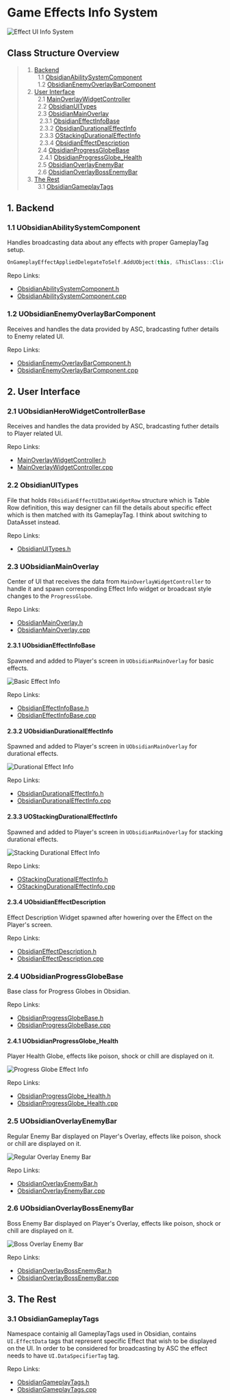 # Game Effects Info System

![Effect UI Info System](https://github.com/intrxx/Obsidian/blob/main/Docs/Images/EffectInfoSystem/EffectUIInfoSystem.jpg)

<a name="table-of-contents"></a>
## Class Structure Overview

> 1. [Backend](#backend) \
> &nbsp; 1.1 [ObsidianAbilitySystemComponent](#abilitysystemcomp) \
> &nbsp; 1.2 [ObsidianEnemyOverlayBarComponent](#enemyoverlaybarcomp)
> 2. [User Interface](#ui) \
> &nbsp; 2.1 [MainOverlayWidgetController](#mainoverlaywidgetcontroller) \
> &nbsp; 2.2 [ObsidianUITypes](#uitypes) \
> &nbsp; 2.3 [ObsidianMainOverlay](#mainoverlay) \
> &nbsp;&nbsp; 2.3.1 [ObsidianEffectInfoBase](#effectinfobase) \
> &nbsp;&nbsp; 2.3.2 [ObsidianDurationalEffectInfo](#durrationaleffectinfo) \
> &nbsp;&nbsp; 2.3.3 [OStackingDurationalEffectInfo](#stackingdurationaleffectinfo) \
> &nbsp;&nbsp; 2.3.4 [ObsidianEffectDescription](#effectdesc) \
> &nbsp; 2.4 [ObsidianProgressGlobeBase](#progressglobebase) \
> &nbsp;&nbsp; 2.4.1 [ObsidianProgressGlobe_Health](#progressglobehealth) \
> &nbsp; 2.5 [ObsidianOverlayEnemyBar](#overlayenemybar) \
> &nbsp; 2.6 [ObsidianOverlayBossEnemyBar](#overlaybossenemybar)
> 3. [The Rest](#rest) \
> &nbsp; 3.1 [ObsidianGameplayTags](#gameplaytags) 

<a name="backend"></a>
## 1. Backend

<a name="abilitysystemcomp"></a>
### 1.1 UObsidianAbilitySystemComponent

Handles broadcasting data about any effects with proper GameplayTag setup.

```c++
OnGameplayEffectAppliedDelegateToSelf.AddUObject(this, &ThisClass::ClientOnEffectApplied);
```

Repo Links:
- [ObsidianAbilitySystemComponent.h](https://github.com/intrxx/Obsidian/blob/main/Source/Obsidian/Public/AbilitySystem/ObsidianAbilitySystemComponent.h)
- [ObsidianAbilitySystemComponent.cpp](https://github.com/intrxx/Obsidian/blob/main/Source/Obsidian/Private/AbilitySystem/ObsidianAbilitySystemComponent.cpp)

<a name="enemyoverlaybarcomp"></a>
### 1.2 UObsidianEnemyOverlayBarComponent

Receives and handles the data provided by ASC, bradcasting futher details to Enemy related UI.

Repo Links:
- [ObsidianEnemyOverlayBarComponent.h](https://github.com/intrxx/Obsidian/blob/main/Source/Obsidian/Public/CharacterComponents/ObsidianEnemyOverlayBarComponent.h)
- [ObsidianEnemyOverlayBarComponent.cpp](https://github.com/intrxx/Obsidian/blob/main/Source/Obsidian/Private/CharacterComponents/ObsidianEnemyOverlayBarComponent.cpp)

<a name="ui"></a>
## 2. User Interface

<a name="mainoverlaywidgetcontroller"></a>
### 2.1 UObsidianHeroWidgetControllerBase

Receives and handles the data provided by ASC, bradcasting futher details to Player related UI.

Repo Links:
- [MainOverlayWidgetController.h](https://github.com/intrxx/Obsidian/blob/main/Source/Obsidian/Public/UI/WidgetControllers/MainOverlayWidgetController.h)
- [MainOverlayWidgetController.cpp](https://github.com/intrxx/Obsidian/blob/main/Source/Obsidian/Private/UI/WidgetControllers/MainOverlayWidgetController.cpp)

<a name="uitypes"></a>
### 2.2 ObsidianUITypes

File that holds ```FObsidianEffectUIDataWidgetRow``` structure which is Table Row definition, this way designer can fill the details about specific effect which is then matched with its GameplayTag. I think about switching to DataAsset instead.

Repo Links:
- [ObsidianUITypes.h](https://github.com/intrxx/Obsidian/blob/main/Source/Obsidian/Public/ObsidianTypes/ObsidianUITypes.h)

<a name="mainoverlay"></a>
### 2.3 UObsidianMainOverlay

Center of UI that receives the data from ``MainOverlayWidgetController`` to handle it and spawn corresponding Effect Info widget or broadcast style changes to the ```ProgressGlobe```.

Repo Links:
- [ObsidianMainOverlay.h](https://github.com/intrxx/Obsidian/blob/main/Source/Obsidian/Public/UI/MainOverlay/ObsidianMainOverlay.h)
- [ObsidianMainOverlay.cpp](https://github.com/intrxx/Obsidian/blob/main/Source/Obsidian/Private/UI/MainOverlay/ObsidianMainOverlay.cpp)

<a name="effectinfobase"></a>
#### 2.3.1 UObsidianEffectInfoBase 

Spawned and added to Player's screen in ```UObsidianMainOverlay``` for basic effects.

![Basic Effect Info](https://github.com/intrxx/Obsidian/blob/main/Docs/Images/EffectInfoSystem/basiceffectinfo.jpg)

Repo Links:
- [ObsidianEffectInfoBase.h](https://github.com/intrxx/Obsidian/blob/main/Source/Obsidian/Public/UI/MainOverlay/Subwidgets/ObsidianEffectInfoBase.h)
- [ObsidianEffectInfoBase.cpp](https://github.com/intrxx/Obsidian/blob/main/Source/Obsidian/Private/UI/MainOverlay/Subwidgets/ObsidianEffectInfoBase.cpp)

<a name="durrationaleffectinfo"></a>
#### 2.3.2 UObsidianDurationalEffectInfo 

Spawned and added to Player's screen in ```UObsidianMainOverlay``` for durational effects.

![Durational Effect Info](https://github.com/intrxx/Obsidian/blob/main/Docs/Images/EffectInfoSystem/durationaleffectinfo.jpg)

Repo Links:
- [ObsidianDurationalEffectInfo.h](https://github.com/intrxx/Obsidian/blob/main/Source/Obsidian/Public/UI/MainOverlay/Subwidgets/ObsidianDurationalEffectInfo.h)
- [ObsidianDurationalEffectInfo.cpp](https://github.com/intrxx/Obsidian/blob/main/Source/Obsidian/Private/UI/MainOverlay/Subwidgets/ObsidianDurationalEffectInfo.cpp)

<a name="stackingdurationaleffectinfo"></a>
#### 2.3.3 UOStackingDurationalEffectInfo

Spawned and added to Player's screen in ```UObsidianMainOverlay``` for stacking durational effects.

![Stacking Durational Effect Info](https://github.com/intrxx/Obsidian/blob/main/Docs/Images/EffectInfoSystem/stackingdurationaleffectinfo.jpg)

Repo Links:
- [OStackingDurationalEffectInfo.h](https://github.com/intrxx/Obsidian/blob/main/Source/Obsidian/Public/UI/MainOverlay/Subwidgets/OStackingDurationalEffectInfo.h)
- [OStackingDurationalEffectInfo.cpp](https://github.com/intrxx/Obsidian/blob/main/Source/Obsidian/Private/UI/MainOverlay/Subwidgets/OStackingDurationalEffectInfo.cpp)

<a name="effectdesc"></a>
#### 2.3.4 UObsidianEffectDescription

Effect Description Widget spawned after howering over the Effect on the Player's screen.

Repo Links:
- [ObsidianEffectDescription.h](https://github.com/intrxx/Obsidian/blob/main/Source/Obsidian/Public/UI/MainOverlay/Subwidgets/ObsidianEffectDescription.h)
- [ObsidianEffectDescription.cpp](https://github.com/intrxx/Obsidian/blob/main/Source/Obsidian/Private/UI/MainOverlay/Subwidgets/ObsidianEffectDescription.cpp)

<a name="progressglobebase"></a>
### 2.4 UObsidianProgressGlobeBase

Base class for Progress Globes in Obsidian.

Repo Links:
- [ObsidianProgressGlobeBase.h](https://github.com/intrxx/Obsidian/blob/main/Source/Obsidian/Public/UI/ProgressBars/ProgressGlobe/ObsidianProgressGlobeBase.h)
- [ObsidianProgressGlobeBase.cpp](https://github.com/intrxx/Obsidian/blob/main/Source/Obsidian/Private/UI/ProgressBars/ProgressGlobe/ObsidianProgressGlobeBase.cpp)

<a name="progressglobehealth"></a>
#### 2.4.1 UObsidianProgressGlobe_Health

Player Health Globe, effects like poison, shock or chill are displayed on it.

![Progress Globe Effect Info](https://github.com/intrxx/Obsidian/blob/main/Docs/Images/EffectInfoSystem/progressglobeeffectinfo.jpg)

Repo Links:
- [ObsidianProgressGlobe_Health.h](https://github.com/intrxx/Obsidian/blob/main/Source/Obsidian/Public/UI/ProgressBars/ProgressGlobe/ObsidianProgressGlobe_Health.h)
- [ObsidianProgressGlobe_Health.cpp](https://github.com/intrxx/Obsidian/blob/main/Source/Obsidian/Private/UI/ProgressBars/ProgressGlobe/ObsidianProgressGlobe_Health.cpp)

<a name="overlayenemybar"></a>
### 2.5 UObsidianOverlayEnemyBar

Regular Enemy Bar displayed on Player's Overlay, effects like poison, shock or chill are displayed on it.

![Regular Overlay Enemy Bar](https://github.com/intrxx/Obsidian/blob/main/Docs/Images/EffectInfoSystem/regularenemybarseffectinfo.jpg)

Repo Links:
- [ObsidianOverlayEnemyBar.h](https://github.com/intrxx/Obsidian/blob/main/Source/Obsidian/Public/UI/ProgressBars/UObsidianOverlayEnemyBar.h)
- [ObsidianOverlayEnemyBar.cpp](https://github.com/intrxx/Obsidian/blob/main/Source/Obsidian/Private/UI/ProgressBars/UObsidianOverlayEnemyBar.cpp)

<a name="overlaybossenemybar"></a>
### 2.6 UObsidianOverlayBossEnemyBar

Boss Enemy Bar displayed on Player's Overlay, effects like poison, shock or chill are displayed on it.

![Boss Overlay Enemy Bar](https://github.com/intrxx/Obsidian/blob/main/Docs/Images/EffectInfoSystem/bossoverlaybareffectinfo.jpg)

Repo Links:
- [ObsidianOverlayBossEnemyBar.h](https://github.com/intrxx/Obsidian/blob/main/Source/Obsidian/Public/UI/ProgressBars/ObsidianOverlayBossEnemyBar.h)
- [ObsidianOverlayBossEnemyBar.cpp](https://github.com/intrxx/Obsidian/blob/main/Source/Obsidian/Private/UI/ProgressBars/ObsidianOverlayBossEnemyBar.cpp)

<a name="rest"></a>
## 3. The Rest

<a name="overlaybossenemybar"></a>
### 3.1 ObsidianGameplayTags

Namespace containig all GameplayTags used in Obsidian, contains ```UI.EffectData``` tags that represent specific Effect that wish to be displayed on the UI. In order to be considered for broadcasting by ASC the effect needs to have ```UI.DataSpecifierTag``` tag.

Repo Links:
- [ObsidianGameplayTags.h](https://github.com/intrxx/Obsidian/blob/main/Source/Obsidian/ObsidianGameplayTags.h)
- [ObsidianGameplayTags.cpp](https://github.com/intrxx/Obsidian/blob/main/Source/Obsidian/ObsidianGameplayTags.cpp)